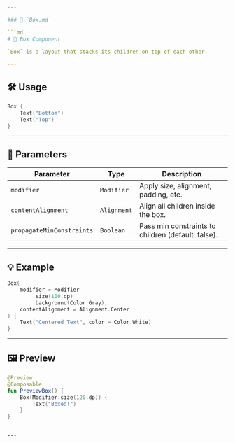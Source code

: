```yaml
---

### 📄 `Box.md`

```md
# 🎁 Box Component

`Box` is a layout that stacks its children on top of each other.

---
```


## 🛠️ Usage

```kotlin
Box {
    Text("Bottom")
    Text("Top")
}
````

---

## 📌 Parameters

| Parameter                 | Type        | Description                                        |
| ------------------------- | ----------- | -------------------------------------------------- |
| `modifier`                | `Modifier`  | Apply size, alignment, padding, etc.               |
| `contentAlignment`        | `Alignment` | Align all children inside the box.                 |
| `propagateMinConstraints` | `Boolean`   | Pass min constraints to children (default: false). |

---

## 💡 Example

```kotlin
Box(
    modifier = Modifier
        .size(100.dp)
        .background(Color.Gray),
    contentAlignment = Alignment.Center
) {
    Text("Centered Text", color = Color.White)
}
```

---

## 🖼️ Preview

```kotlin
@Preview
@Composable
fun PreviewBox() {
    Box(Modifier.size(120.dp)) {
        Text("Boxed!")
    }
}
```

````

---
